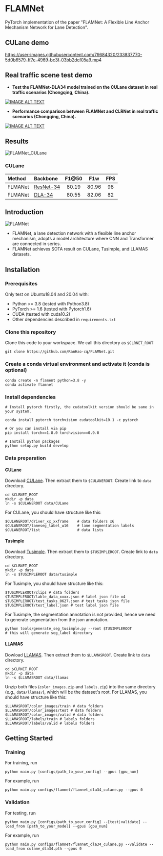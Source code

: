 # FLAMNet
PyTorch implementation of the paper "FLAMNet: A Flexible Line Anchor Mechanism Network for Lane Detection". 

## CULane demo

https://user-images.githubusercontent.com/79684320/233837770-5d0b6579-ff7e-4969-bc3f-03bb2dcf05a9.mp4

## Real traffic scene test demo

* **Test the FLAMNet-DLA34 model trained on the CULane dataset in real traffic scenarios (Chongqing, China).**

[![IMAGE ALT TEXT](https://user-images.githubusercontent.com/79684320/233836692-a980b0c1-3ed8-412e-b573-ef6e4d620c31.png)](https://drive.google.com/file/d/1V4gHCJGESfLwda-4dflLajrzL4gEgVhA/view?usp=sharing)

* **Performance comparison between FLAMNet and CLRNet in real traffic scenarios (Chongqing, China).**

[![IMAGE ALT TEXT](https://user-images.githubusercontent.com/79684320/233836708-fc54aa48-beea-4b2e-865e-f4ff49c96c5a.png)](https://drive.google.com/file/d/1kbuZM1sK7lv_EbDmXL6GKLMJh_hz-DMr/view?usp=sharing)

## Results
![FLAMNet_CULane](https://user-images.githubusercontent.com/79684320/233837647-973c9609-3a1b-451f-9bff-bc5c5eb76e98.png)

### CULane

|   Method |   Backbone  |  F1@50 | F1w  | FPS |
| :---  | :---  |  :---:   |   :---:    | :---:|
|  FLMANet  | [ResNet-34]()     | 80.19  |  80.96   | 98 |
|  FLMANet  | [DLA-34]()     | 80.55|  82.06   | 82 |

## Introduction
![FLAMNet](https://user-images.githubusercontent.com/79684320/233835753-07905d1a-ff30-44ff-9ea8-d68a03030781.png)
- FLAMNet, a lane detection network with a flexible line anchor mechanism, adopts a model architecture where CNN and Transformer are connected in series. 
- FLAMNet achieves SOTA result on CULane, Tusimple, and LLAMAS datasets.


## Installation

### Prerequisites
Only test on Ubuntu18.04 and 20.04 with:
- Python >= 3.8 (tested with Python3.8)
- PyTorch >= 1.6 (tested with Pytorch1.6)
- CUDA (tested with cuda10.2)
- Other dependencies described in `requirements.txt`

### Clone this repository
Clone this code to your workspace. 
We call this directory as `$CLRNET_ROOT`
```Shell
git clone https://github.com/RanHao-cq/FLAMNet.git
```

### Create a conda virtual environment and activate it (conda is optional)

```Shell
conda create -n flament python=3.8 -y
conda activate flamnet
```

### Install dependencies

```Shell
# Install pytorch firstly, the cudatoolkit version should be same in your system.

conda install pytorch torchvision cudatoolkit=10.1 -c pytorch

# Or you can install via pip
pip install torch==1.8.0 torchvision==0.9.0

# Install python packages
python setup.py build develop
```

### Data preparation

#### CULane

Download [CULane](https://xingangpan.github.io/projects/CULane.html). Then extract them to `$CULANEROOT`. Create link to `data` directory.

```Shell
cd $CLRNET_ROOT
mkdir -p data
ln -s $CULANEROOT data/CULane
```

For CULane, you should have structure like this:
```
$CULANEROOT/driver_xx_xxframe    # data folders x6
$CULANEROOT/laneseg_label_w16    # lane segmentation labels
$CULANEROOT/list                 # data lists
```


#### Tusimple
Download [Tusimple](https://github.com/TuSimple/tusimple-benchmark/issues/3). Then extract them to `$TUSIMPLEROOT`. Create link to `data` directory.

```Shell
cd $CLRNET_ROOT
mkdir -p data
ln -s $TUSIMPLEROOT data/tusimple
```

For Tusimple, you should have structure like this:
```
$TUSIMPLEROOT/clips # data folders
$TUSIMPLEROOT/lable_data_xxxx.json # label json file x4
$TUSIMPLEROOT/test_tasks_0627.json # test tasks json file
$TUSIMPLEROOT/test_label.json # test label json file

```

For Tusimple, the segmentation annotation is not provided, hence we need to generate segmentation from the json annotation. 

```Shell
python tools/generate_seg_tusimple.py --root $TUSIMPLEROOT
# this will generate seg_label directory
```

#### LLAMAS
Dowload [LLAMAS](https://unsupervised-llamas.com/llamas/). Then extract them to `$LLAMASROOT`. Create link to `data` directory.

```Shell
cd $CLRNET_ROOT
mkdir -p data
ln -s $LLAMASROOT data/llamas
```

Unzip both files (`color_images.zip` and `labels.zip`) into the same directory (e.g., `data/llamas/`), which will be the dataset's root. For LLAMAS, you should have structure like this:
```
$LLAMASROOT/color_images/train # data folders
$LLAMASROOT/color_images/test # data folders
$LLAMASROOT/color_images/valid # data folders
$LLAMASROOT/labels/train # labels folders
$LLAMASROOT/labels/valid # labels folders
```


## Getting Started

### Training
For training, run
```Shell
python main.py [configs/path_to_your_config] --gpus [gpu_num]
```

For example, run
```Shell
python main.py configs/flamnet/flamnet_dla34_culane.py --gpus 0
```

### Validation
For testing, run
```Shell
python main.py [configs/path_to_your_config] --[test|validate] --load_from [path_to_your_model] --gpus [gpu_num]
```

For example, run
```Shell
python main.py configs/flamnet/flamnet_dla34_culane.py --validate --load_from culane_dla34.pth --gpus 0
```

